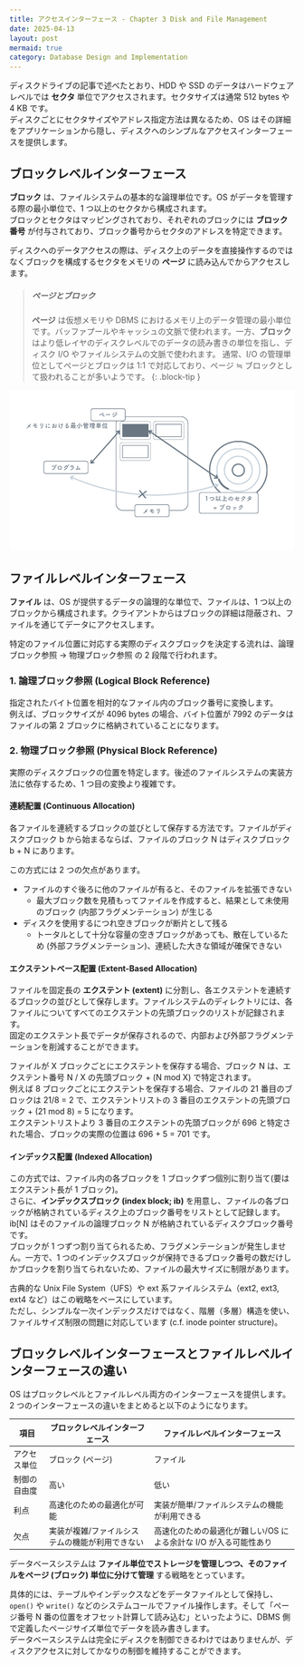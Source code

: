 ```yaml
---
title: アクセスインターフェース - Chapter 3 Disk and File Management
date: 2025-04-13
layout: post
mermaid: true
category: Database Design and Implementation
---
```


ディスクドライブの記事で述べたとおり、HDD や SSD のデータはハードウェアレベルでは **セクタ** 単位でアクセスされます。セクタサイズは通常 512 bytes や 4 KB です。  
ディスクごとにセクタサイズやアドレス指定方法は異なるため、OS はその詳細をアプリケーションから隠し、ディスクへのシンプルなアクセスインターフェースを提供します。

## ブロックレベルインターフェース

**ブロック** は、ファイルシステムの基本的な論理単位です。OS がデータを管理する際の最小単位で、1 つ以上のセクタから構成されます。  
ブロックとセクタはマッピングされており、それぞれのブロックには **ブロック番号** が付与されており、ブロック番号からセクタのアドレスを特定できます。

ディスクへのデータアクセスの際は、ディスク上のデータを直接操作するのではなくブロックを構成するセクタをメモリの **ページ** に読み込んでからアクセスします。

<!-- prettier-ignore -->
> ##### ページとブロック
>
> **ページ** は仮想メモリや DBMS におけるメモリ上のデータ管理の最小単位です。バッファプールやキャッシュの文脈で使われます。一方、**ブロック** はより低レイヤのディスクレベルでのデータの読み書きの単位を指し、ディスク I/O やファイルシステムの文脈で使われます。
> 通常、I/O の管理単位としてページとブロックは 1:1 で対応しており、ページ ≒ ブロックとして扱われることが多いようです。
{: .block-tip }

![](/assets/images/scraps/ddi/ddi-3-block.png)

## ファイルレベルインターフェース

**ファイル** は、OS が提供するデータの論理的な単位で、ファイルは、1 つ以上のブロックから構成されます。クライアントからはブロックの詳細は隠蔽され、ファイルを通じてデータにアクセスします。

特定のファイル位置に対応する実際のディスクブロックを決定する流れは、論理ブロック参照 -> 物理ブロック参照 の 2 段階で行われます。

### 1. 論理ブロック参照 (Logical Block Reference)

指定されたバイト位置を相対的なファイル内のブロック番号に変換します。  
例えば、ブロックサイズが 4096 bytes の場合、バイト位置が 7992 のデータはファイルの第 2 ブロックに格納されていることになります。

### 2. 物理ブロック参照 (Physical Block Reference)

実際のディスクブロックの位置を特定します。後述のファイルシステムの実装方法に依存するため、1 つ目の変換より複雑です。

#### 連続配置 (Continuous Allocation)

各ファイルを連続するブロックの並びとして保存する方法です。ファイルがディスクブロック b から始まるならば、ファイルのブロック N はディスクブロック b + N にあります。

この方式には 2 つの欠点があります。

- ファイルのすぐ後ろに他のファイルが有ると、そのファイルを拡張できない
  - 最大ブロック数を見積もってファイルを作成すると、結果として未使用のブロック (内部フラグメンテーション) が生じる
- ディスクを使用するにつれ空きブロックが断片として残る
  - トータルとして十分な容量の空きブロックがあっても、散在しているため (外部フラグメンテーション)、連続した大きな領域が確保できない

#### エクステントベース配置 (Extent-Based Allocation)

ファイルを固定長の **エクステント (extent)** に分割し、各エクステントを連続するブロックの並びとして保存します。ファイルシステムのディレクトリには、各ファイルについてすべてのエクステントの先頭ブロックのリストが記録されます。  
固定のエクステント長でデータが保存されるので、内部および外部フラグメンテーションを削減することができます。

ファイルが X ブロックごとにエクステントを保存する場合、ブロック N は、エクステント番号 N / X の先頭ブロック + (N mod X) で特定されます。  
例えば 8 ブロックごとにエクステントを保存する場合、ファイルの 21 番目のブロックは 21/8 = 2 で、エクステントリストの 3 番目のエクステントの先頭ブロック + (21 mod 8) = 5 になります。  
エクステントリストより 3 番目のエクステントの先頭ブロックが 696 と特定された場合、ブロックの実際の位置は 696 + 5 = 701 です。

#### インデックス配置 (Indexed Allocation)

この方式では、ファイル内の各ブロックを 1 ブロックずつ個別に割り当て(要はエクステント長が 1 ブロック)。  
さらに、**インデックスブロック (index block; ib)** を用意し、ファイルの各ブロックが格納されているディスク上のブロック番号をリストとして記録します。ib[N] はそのファイルの論理ブロック N が格納されているディスクブロック番号です。  
ブロックが 1 つずつ割り当てられるため、フラグメンテーションが発生しません。一方で、1 つのインデックスブロックが保持できるブロック番号の数だけしかブロックを割り当てられないため、ファイルの最大サイズに制限があります。

古典的な Unix File System（UFS）や ext 系ファイルシステム（ext2, ext3, ext4 など）はこの戦略をベースにしています。  
ただし、シンプルな一次インデックスだけではなく、階層（多層）構造を使い、ファイルサイズ制限の問題に対応しています (c.f. inode pointer structure)。

## ブロックレベルインターフェースとファイルレベルインターフェースの違い

OS はブロックレベルとファイルレベル両方のインターフェースを提供します。2 つのインターフェースの違いをまとめると以下のようになります。

| 項目         | ブロックレベルインターフェース                  | ファイルレベルインターフェース                                    |
| ------------ | ----------------------------------------------- | ----------------------------------------------------------------- |
| アクセス単位 | ブロック (ページ)                               | ファイル                                                          |
| 制御の自由度 | 高い                                            | 低い                                                              |
| 利点         | 高速化のための最適化が可能                      | 実装が簡単/ファイルシステムの機能が利用できる                     |
| 欠点         | 実装が複雑/ファイルシステムの機能が利用できない | 高速化のための最適化が難しい/OS による余計な I/O が入る可能性あり |

データベースシステムは **ファイル単位でストレージを管理しつつ、そのファイルをページ (ブロック) 単位に分けて管理** する戦略をとっています。

具体的には、テーブルやインデックスなどをデータファイルとして保持し、 `open()` や `write()` などのシステムコールでファイル操作します。そして「ページ番号 N 番の位置をオフセット計算して読み込む」といったように、DBMS 側で定義したページサイズ単位でデータを読み書きします。  
データベースシステムは完全にディスクを制御できるわけではありませんが、ディスクアクセスに対してかなりの制御を維持することができます。

